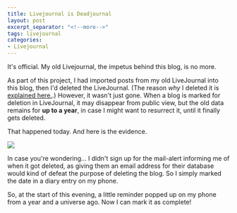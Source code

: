 ```yaml
---
title: Livejournal is Deadjournal
layout: post
excerpt_separator: "<!--more-->"
tags: livejournal
categories:
- Livejournal
---
```


It's official. My old Livejournal, the impetus behind this blog, is no more. <!--more-->

As part of this project, I had imported posts from my old LiveJournal into this blog, then I'd deleted the LiveJournal. (The reason *why* I deleted it is [explained here.]({{"/2019/05/22/About-Deadjournal.html"|relative_url}}).) However, it wasn't just gone. When a blog is marked for deletion in LiveJournal, it may disappear from public view, but the old data remains for **up to a year**, in case I might want to resurrect it, until it finally gets deleted. 

That happened today.  And here is the evidence.

![]({{"/assets/img/deadjournal.png"|relative_url}})

In case you're wondering... I didn't sign up for the mail-alert informing me of when it got deleted, as giving them an email address for their database would kind of defeat the purpose of deleting the blog. So I simply marked the date in a diary entry on my phone.

So, at the start of this evening, a little reminder popped up on my phone from a year and a universe ago. Now I can mark it as complete!
